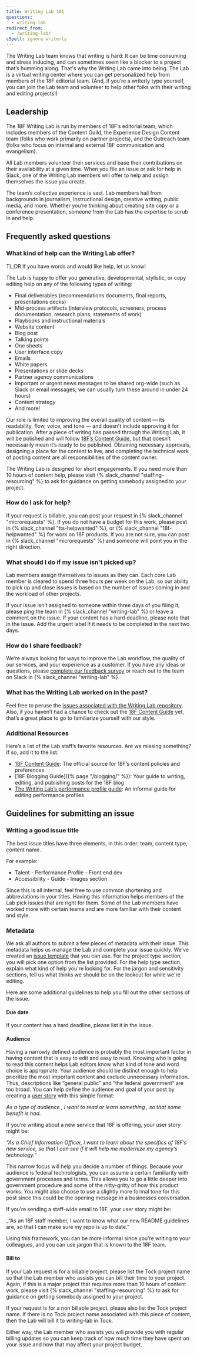 ```yaml
---
title: Writing Lab 101
questions:
  - writing-lab
redirect_from:
  - /writing-lab/
cSpell: ignore writerly
---
```


The Writing Lab team knows that writing is hard: It can be time consuming and
stress inducing, and can sometimes seem like a blocker to a project that’s
humming along. That's why the Writing Lab came into being. The Lab is a virtual
writing center where you can get personalized help from members of the 18F
editorial team. (And, if you’re a writerly type yourself, you can join the Lab
team and volunteer to help other folks with their writing and editing projects!)

## Leadership

The 18F Writing Lab is run by members of 18F’s editorial team, which includes
members of the Content Guild, the Experience Design Content team (folks who work
primarily on partner projects), and the Outreach team (folks who focus on
internal and external 18F communication and evangelism).

All Lab members volunteer their services and base their contributions on their
availability at a given time. When you file an issue or ask for help in Slack,
one of the Writing Lab members will offer to help and assign themselves the
issue you create.

The team’s collective experience is vast. Lab members hail from backgrounds in
journalism, instructional design, creative writing, public media, and more.
Whether you’re thinking about creating site copy or a conference presentation,
someone from the Lab has the expertise to scrub in and help.

## Frequently asked questions

### What kind of help can the Writing Lab offer?

TL;DR If you have words and would like help, let us know!

The Lab is happy to offer you generative, developmental, stylistic, or copy
editing help on any of the following types of writing:

- Final deliverables (recommendations documents, final reports, presentations
  decks)
- Mid-process artifacts (interview protocols, screeners, process documentation,
  research plans, statements of work)
- Playbooks and instructional materials
- Website content
- Blog post
- Talking points
- One sheets
- User interface copy
- Emails
- White papers
- Presentations or slide decks
- Partner agency communications
- Important or urgent news messages to be shared org-wide (such as Slack or
  email messages; we can usually turn these around in under 24 hours)
- Content strategy
- And more!

Our role is limited to improving the overall quality of content — its
readability, flow, voice, and tone — and doesn't include approving it for
publication. After a piece of writing has passed through the Writing Lab, it
will be polished and will follow
[18F’s Content Guide](https://content-guide.18f.gov/), but that doesn’t
necessarily mean it’s ready to be published. Obtaining necessary approvals,
designing a place for the content to live, and completing the technical work of
posting content are all responsibilities of the content owner.

The Writing Lab is designed for short engagements. If you need more than 10
hours of content help, please visit {% slack_channel "staffing-resourcing" %} to
ask for guidance on getting somebody assigned to your project.

### How do I ask for help?

If your request is billable, you can post your request in
{% slack_channel "microrequests" %}. If you do not have a budget for this work,
please post in {% slack_channel "tts-helpwanted" %}, or
{% slack_channel "18f-helpwanted" %} for work on 18F products. If you are not
sure, you can post in {% slack_channel "microrequests" %} and someone will point
you in the right direction.

### What should I do if my issue isn't picked up?

Lab members assign themselves to issues as they can. Each core Lab member is
cleared to spend three hours per week on the Lab, so our ability to pick up and
close issues is based on the number of issues coming in and the workload of
other projects.

If your issue isn’t assigned to someone within three days of you filing it,
please ping the team in {% slack_channel "writing-lab" %} or leave a comment on
the issue. If your content has a hard deadline, please note that in the issue.
Add the urgent label if it needs to be completed in the next two days.

### How do I share feedback?

We’re always looking for ways to improve the Lab workflow, the quality of our
services, and your experience as a customer. If you have any ideas or questions,
please [complete our feedback survey](https://goo.gl/1eSVio) or reach out to the
team on Slack in {% slack_channel "writing-lab" %}.

### What has the Writing Lab worked on in the past?

Feel free to peruse the
[issues associated with the Writing Lab repository](https://github.com/18F/writing-lab/issues).
Also, if you haven’t had a chance to check out the
[18F Content Guide](https://content-guide.18f.gov/) yet, that’s a great place to
go to familiarize yourself with our style.

### Additional Resources

Here’s a list of the Lab staff’s favorite resources. Are we missing something?
If so, add it to the list.

- [18F Content Guide](https://content-guide.18f.gov/): The official source for
  18F’s content policies and preferences
- [18F Blogging Guide]({% page "/blogging/" %}): Your guide to writing, editing,
  and publishing posts for the 18F blog
- [The Writing Lab’s performance profile guide](https://docs.google.com/document/d/1z6oyBG43c-5PkK9rAvWeK_bI0ojQqZIJCt8VcmsW53U/edit):
  An informal guide for editing performance profiles

## Guidelines for submitting an issue

### Writing a good issue title

The best issue titles have three elements, in this order: team, content type,
content name.

For example:

- Talent - Performance Profile - Front end dev
- Accessibility - Guide - Images section

Since this is all internal, feel free to use common shortening and abbreviations
in your titles. Having this information helps members of the Lab pick issues
that are right for them. Some of the Lab members have worked more with certain
teams and are more familiar with their content and style.

### Metadata

We ask all authors to submit a few pieces of metadata with their issue. This
metadata helps us manage the Lab and complete your issue quickly. We’ve created
an [issue template](https://github.com/18F/writing-lab/issues/new) that you can
use. For the project type section, you will pick one option from the list
provided. For the help type section, explain what kind of help you're looking
for. For the jargon and sensitivity sections, tell us what thinks we should be
on the lookout for while we're editing.

Here are some additional guidelines to help you fill out the other sections of
the issue.

#### Due date

If your content has a hard deadline, please list it in the issue.

#### Audience

Having a narrowly defined audience is probably the most important factor in
having content that is easy to edit and easy to read. Knowing who is going to
read this content helps Lab editors know what kind of tone and word choice is
appropriate. Your audience should be distinct enough to help prioritize the most
important content and exclude unnecessary information. Thus, descriptions like
“general public” and “the federal government” are too broad. You can help define
the audience and goal of your post by creating a
[user story](https://en.wikipedia.org/wiki/User_story) with this simple format:

_As a type of audience , I want to read or learn something , so that some
benefit is had._

If you’re writing about a new service that 18F is offering, your user story
might be:

_“As a Chief Information Officer, I want to learn about the specifics of 18F’s
new service, so that I can see if it will help me modernize my agency’s
technology.”_

This narrow focus will help you decide a number of things. Because your audience
is federal technologists, you can assume a certain familiarity with government
processes and terms. This allows you to go a little deeper into government
procedure and some of the nitty-gritty of how this product works. You might also
choose to use a slightly more formal tone for this post since this could be the
opening message in a businesses conversation.

If you’re sending a staff-wide email to 18F, your user story might be:

\_“As an 18F staff member, I want to know what our new README guidelines are, so
that I can make sure my repo is up to date.”

Using this framework, you can be more informal since you’re writing to your
colleagues, and you can use jargon that is known to the 18F team.

#### Bill to

If your Lab request is for a billable project, please list the Tock project name
so that the Lab member who assists you can bill their time to your project.
Again, if this is a major project that requires more than 10 hours of content
work, please visit {% slack_channel "staffing-resourcing" %} to ask for guidance
on getting somebody assigned to your project.

If your request is for a non billable project, please also list the Tock project
name. If there is no Tock project name associated with this piece of content,
then the Lab will bill it to writing-lab in Tock.

Either way, the Lab member who assists you will provide you with regular billing
updates so you can keep track of how much time they have spent on your issue and
how that may affect your project budget.
